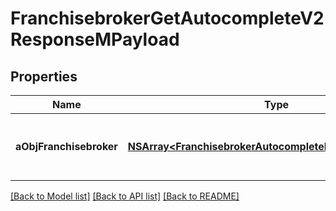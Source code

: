 # FranchisebrokerGetAutocompleteV2ResponseMPayload

## Properties
Name | Type | Description | Notes
------------ | ------------- | ------------- | -------------
**aObjFranchisebroker** | [**NSArray&lt;FranchisebrokerAutocompleteElementResponse&gt;***](FranchisebrokerAutocompleteElementResponse.md) | An array of Franchisebroker autocomplete element response. | 

[[Back to Model list]](../README.md#documentation-for-models) [[Back to API list]](../README.md#documentation-for-api-endpoints) [[Back to README]](../README.md)


